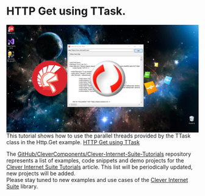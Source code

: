 # HTTP Get using TTask.

<img align="left" src="Image\GetURL-Social.jpg"/>

This tutorial shows how to use the parallel threads provided by the TTask class in the Http.Get example. [HTTP Get using TTask](https://www.clevercomponents.com/portal/kb/a157/delphi-rest-soap-client-with-wss-signatures-and-encryption.aspx) 

The [GitHub/CleverComponents/Clever-Internet-Suite-Tutorials](https://github.com/CleverComponents/Clever-Internet-Suite-Tutorials) repository represents a list of examples, code snippets and demo projects for the [Clever Internet Suite Tutorials](https://www.clevercomponents.com/articles/article035/) article. This list will be periodically updated, new projects will be added.   
Please stay tuned to new examples and use cases of the [Clever Internet Suite](https://www.clevercomponents.com/products/inetsuite/) library.
